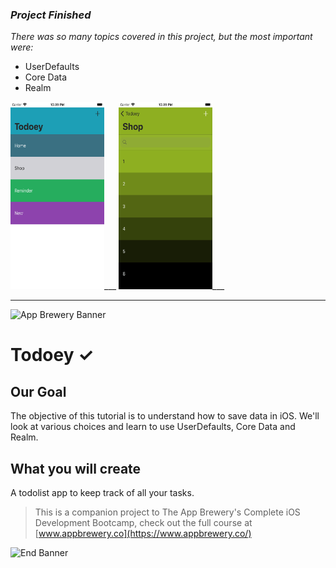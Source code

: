 ### **_Project Finished_**

*There was so many topics covered in this project, but the most important were:*

* UserDefaults
* Core Data 
* Realm

<img src="ProjectsImages/img01.png" width="150" height="300">___ <img src="ProjectsImages/img02.png" width="150" height="300">___

___

![App Brewery Banner](https://github.com/londonappbrewery/Images/blob/master/AppBreweryBanner.png)


# Todoey ✓

## Our Goal

The objective of this tutorial is to understand how to save data in iOS. We'll look at various choices and learn to use UserDefaults, Core Data and Realm.


## What you will create

A todolist app to keep track of all your tasks.


>This is a companion project to The App Brewery's Complete iOS Development Bootcamp, check out the full course at [www.appbrewery.co](https://www.appbrewery.co/)

![End Banner](https://github.com/londonappbrewery/Images/blob/master/readme-end-banner.png)

